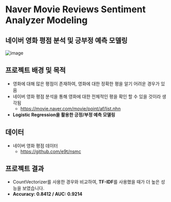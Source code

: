# Naver Movie Reviews Sentiment Analyzer Modeling
## 네이버 영화 평점 분석 및 긍부정 예측 모델링

![image](https://user-images.githubusercontent.com/38115693/154954040-0ce6f83e-f465-40bf-a300-45e90a10efe8.png)

## 프로젝트 배경 및 목적
- 영화에 대해 많은 평점이 존재하여, 영화에 대한 정확한 평을 알기 어려운 경우가 있음
- 네이버 영화 평점 분석을 통해 영화에 대한 전체적인 평을 확인 할 수 있을 것이라 생각됨
  - https://movie.naver.com/movie/point/af/list.nhn
- **Logistic Regression을 활용한 긍정/부정 예측 모델링**

## 데이터
- 네이버 영화 평점 데이터
  - https://github.com/e9t/nsmc

## 프로젝트 결과
- CountVectorizer를 사용한 경우와 비교하여, **TF-IDF**를 사용했을 때가 더 높은 성능을 보였습니다.
- **Accuracy: 0.8412 / AUC: 0.9214**
